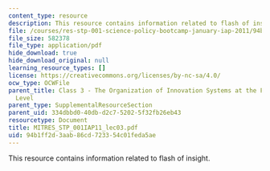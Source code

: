 ```yaml
---
content_type: resource
description: This resource contains information related to flash of insight.
file: /courses/res-stp-001-science-policy-bootcamp-january-iap-2011/94b1ff2d3aab86cd723354c01feda5ae_MITRES_STP_001IAP11_lec03.pdf
file_size: 582378
file_type: application/pdf
hide_download: true
hide_download_original: null
learning_resource_types: []
license: https://creativecommons.org/licenses/by-nc-sa/4.0/
ocw_type: OCWFile
parent_title: Class 3 - The Organization of Innovation Systems at the Face-to-Face
  Level
parent_type: SupplementalResourceSection
parent_uid: 334dbbd0-40db-d2c7-5202-5f32fb26eb43
resourcetype: Document
title: MITRES_STP_001IAP11_lec03.pdf
uid: 94b1ff2d-3aab-86cd-7233-54c01feda5ae
---
```

This resource contains information related to flash of insight.